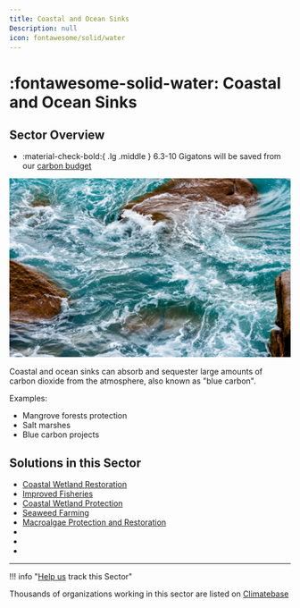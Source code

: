 ```yaml
---
title: Coastal and Ocean Sinks
Description: null
icon: fontawesome/solid/water
---
```

# :fontawesome-solid-water:  Coastal and Ocean Sinks

## Sector Overview

<div class="grid cards" markdown>

* :material-check-bold:{ .lg .middle } 6.3-10 Gigatons will be saved from our [carbon budget](../glossary/#carbon-budget)

</div>

![](/../static/img/coastal-and-ocean-sinks.png)

Coastal and ocean sinks can absorb and sequester large amounts of carbon dioxide from the atmosphere, also known as "blue carbon".

Examples:

* Mangrove forests protection
* Salt marshes
* Blue carbon projects

## Solutions in this Sector

* [Coastal Wetland Restoration](../solution-coastal-wetland-restoration)
* [Improved Fisheries](../solution-improved-fisheries)
* [Coastal Wetland Protection](../solution-coastal-wetland-protection)
* [Seaweed Farming](../solution-seaweed-farming)
* [Macroalgae Protection and Restoration](../solution-macroalgae-protection-and-restoration)
*
*
*

- - -

!!! info "[Help us](../../contribute) track this Sector"

Thousands of organizations working in this sector are listed on [Climatebase](https://climatebase.org/organizations)